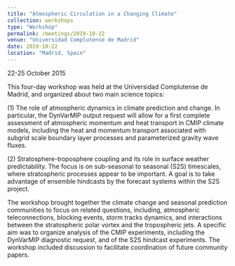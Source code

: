 ```yaml
---
title: "Atmospheric Circulation in a Changing Climate"
collection: workshops
type: "Workshop"
permalink: /meetings/2019-10-22
venue: "Universidad Complutense de Madrid"
date: 2019-10-22
location: "Madrid, Spain"
---
```


22-25 October 2015


This four-day workshop was held at the Universidad Complutense de Madrid, and organized about two main science topics:

(1) The role of atmospheric dynamics in climate prediction and change. In particular, the DynVarMIP output request will allow for a first complete assessment of atmospheric momentum and heat transport in CMIP climate models, including the heat and momentum transport associated with subgrid scale boundary layer processes and parameterized gravity wave fluxes.

(2) Stratosphere-troposphere coupling and its role in surface weather predictability. The focus is on sub-seasonal to seasonal (S2S) timescales, where stratospheric processes appear to be important. A goal is to take advantage of ensemble hindcasts by the forecast systems within the S2S project.

The workshop brought together the climate change and seasonal prediction communities to focus on related questions, including, atmospheric teleconnections, blocking events, storm tracks dynamics, and interactions between the stratospheric polar vortex and the tropospheric jets. A specific aim was to organize analysis of the CMIP experiments, including the DynVarMIP diagnostic request, and of the S2S hindcast experiments. The workshop included discussion to facilitate coordination of future community papers.



